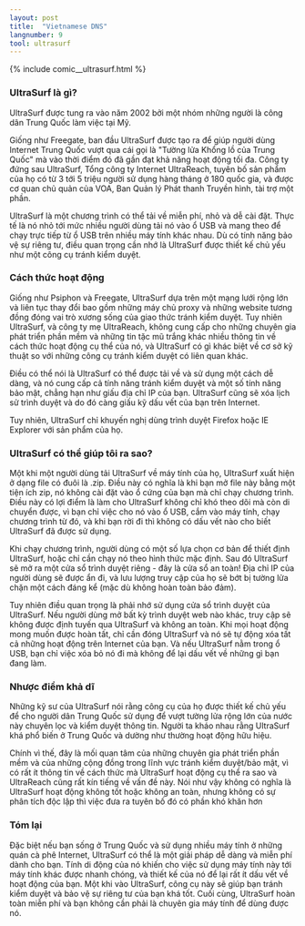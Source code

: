 ```yaml
---
layout: post
title:  "Vietnamese DNS"
langnumber: 9
tool: ultrasurf
---
```


{% include comic__ultrasurf.html %}

<h3 class='subhed'>UltraSurf là ​​gì?</h3>

UltraSurf được tung ra vào năm 2002 bởi một nhóm những người là công dân Trung Quốc làm việc tại Mỹ.

Giống như Freegate, ban đầu UltraSurf được tạo ra để giúp người dùng Internet Trung Quốc vượt qua cái gọi là "Tường lửa Khổng lồ của Trung Quốc" mà vào thời điểm đó đã gần đạt khả năng hoạt động tối đa. Công ty đứng sau UltraSurf, Tổng công ty Internet UltraReach, tuyên bố sản phẩm của họ có từ 3 tới 5 triệu người sử dụng hàng tháng ở 180 quốc gia, và được cơ quan chủ quản của VOA, Ban Quản lý Phát thanh Truyền hình, tài trợ một phần.

UltraSurf là ​​một chương trình có thể tải về miễn phí, nhỏ và dễ cài đặt. Thực tế là nó nhỏ tới mức nhiều người dùng tải nó vào ổ USB và mang theo để chạy trực tiếp từ ổ USB trên nhiều máy tính khác nhau. Dù có tính năng bảo vệ sự riêng tư, điều quan trọng cần nhớ là UltraSurf được thiết kế chủ yếu như một công cụ tránh kiểm duyệt.

<h3 class='subhed icon how'>Cách thức hoạt động</h3>

Giống như Psiphon và Freegate, UltraSurf dựa trên một mạng lưới rộng lớn và liên tục thay đổi bao gồm những máy chủ proxy và những website tương đồng đóng vai trò xương sống của giao thức tránh kiểm duyệt. Tuy nhiên UltraSurf, và công ty mẹ UltraReach, không cung cấp cho những chuyên gia phát triển phần mềm và những tin tặc mũ trắng khác nhiều thông tin về cách thức hoạt động cụ thể của nó, và UltraSurf  có gì khác biệt về cơ sở kỹ thuật so với những công cụ tránh kiểm duyệt có liên quan khác.

Điều có thể nói là UltraSurf có thể được ​​tải về và sử dụng một cách dễ dàng, và nó cung cấp cả tính năng tránh kiểm duyệt và một số tính năng bảo mật, chẳng hạn như giấu địa chỉ IP của bạn. UltraSurf cũng sẽ xóa lịch sử trình duyệt và do đó càng giấu kỹ dấu vết của bạn trên Internet.

Tuy nhiên, UltraSurf chỉ khuyến nghị dùng trình duyệt Firefox hoặc IE Explorer với sản phẩm của họ.

<h3 class='subhed icon help'>UltraSurf có thể giúp tôi ra sao?</h3>

Một khi một người dùng tải UltraSurf về máy tính của họ, UltraSurf xuất hiện ở dạng file có đuôi là .zip. Điều này có nghĩa là khi bạn mở file này bằng một tiện ích zip, nó không cài đặt vào ổ cứng của bạn mà chỉ chạy chương trình. Điều này có lợi điểm là làm cho UltraSurf không chỉ khó theo dõi mà còn di chuyển được, vì bạn chỉ việc cho nó vào ổ USB, cắm vào máy tính, chạy chương trình từ đó, và khi bạn rời đi thì không có dấu vết nào cho biết UltraSurf  đã được sử dụng.

Khi chạy chương trình, người dùng có một số lựa chọn cơ bản để thiết định UltraSurf, hoặc chỉ cần chạy nó theo hình thức mặc định. Sau đó UltraSurf sẽ mở ra một cửa sổ trình duyệt riêng - đây là cửa sổ an toàn! Địa chỉ IP của người dùng sẽ được ẩn đi, và lưu lượng truy cập của họ sẽ bớt bị tường lửa chặn một cách đáng kể (mặc dù không hoàn toàn bảo đảm).

Tuy nhiên điều quan trọng là phải nhớ sử dụng cửa sổ trình duyệt của UltraSurf. Nếu người dùng mở bất kỳ trình duyệt web nào khác, truy cập sẽ không được định tuyến qua UltraSurf và không an toàn. Khi mọi hoạt động mong muốn được hoàn tất, chỉ cần đóng UltraSurf và nó sẽ tự động xóa tất cả những hoạt động trên Internet của bạn. Và nếu UltraSurf nằm trong ổ USB, bạn chỉ việc xóa bỏ nó đi mà không để lại dấu vết về những gì bạn đang làm.

<h3 class='subhed icon caution'>Nhược điểm khả dĩ</h3>

Những kỹ sư của UltraSurf nói rằng công cụ của họ được thiết kế chủ yếu để cho người dân Trung Quốc sử dụng để vượt tường lửa rộng lớn của nước này chuyên lọc và kiểm duyệt thông tin. Người ta kháo nhau rằng UltraSurf khá phổ biến ở Trung Quốc và dường như thường hoạt động hữu hiệu.

Chính vì thế, đây là mối quan tâm của những chuyên gia phát triển phần mềm và của những cộng đồng trong lĩnh vực tránh kiểm duyệt/bảo mật, vì có rất ít thông tin về cách thức mà UltraSurf  hoạt động cụ thể ra sao và UltraReach cũng rất kín tiếng về vấn đề này. Nói như vậy không có nghĩa là UltraSurf  hoạt động không tốt hoặc không an toàn, nhưng không có sự phân tích độc lập thì việc đưa ra tuyên bố đó có phần khó khăn hơn

<h3 class='subhed icon bottomLine'>Tóm lại</h3>

Đặc biệt nếu bạn sống ở Trung Quốc và sử dụng nhiều máy tính ở những quán cà phê Internet, UltraSurf có thể là một giải pháp dễ dàng và miễn phí dành cho bạn. Tính di động của nó khiến cho việc sử dụng máy tính này tới máy tính khác được nhanh chóng, và thiết kế của nó để lại rất ít dấu vết về hoạt động của bạn. Một khi vào UltraSurf, công cụ này sẽ giúp bạn tránh kiểm duyệt và bảo vệ sự riêng tư của bạn khá tốt. Cuối cùng, UltraSurf  hoàn toàn miễn phí và bạn không cần phải là chuyên gia máy tính để dùng được nó.
